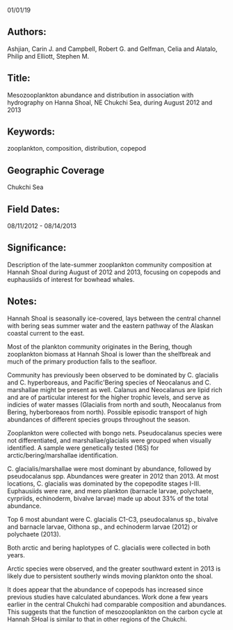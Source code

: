 01/01/19
## Authors:
Ashjian, Carin J. and Campbell, Robert G. and Gelfman, Celia and Alatalo, Philip and Elliott, Stephen M.
## Title:
Mesozooplankton abundance and distribution in association with hydrography on Hanna Shoal, NE Chukchi Sea, during August 2012 and 2013
## Keywords:
zooplankton, composition, distribution, copepod
## Geographic Coverage
Chukchi Sea
## Field Dates:
08/11/2012 - 08/14/2013
## Significance:
Description of the late-summer zooplankton community composition at Hannah Shoal during August of 2012 and 2013, focusing on copepods and euphausiids of interest for bowhead whales.

## Notes:
Hannah Shoal is seasonally ice-covered, lays between the central channel with bering seas summer water and the eastern pathway of the Alaskan coastal current to the east.

Most of the plankton community originates in the Bering, though zooplankton biomass at Hannah Shoal is lower than the shelfbreak and much of the primary production falls to the seafloor.

Community has previously been observed to be dominated by C. glacialis and C. hyperboreaus, and Pacific'Bering species of Neocalanus and C. marshallae might be present as well.  Calanus and Neocalanus are lipid rich and are of particular interest for the higher trophic levels, and serve as indicies of water masses (Glacialis from north and south, Neocalanus from Bering, hyberboreaos from north).  Possible episodic transport of high abundances of different species groups throughout the season.

Zooplankton were collected with bongo nets.  Pseudocalanus species were not differentiated, and marshallae/glacialis were grouped when visually identified.  A sample were genetically tested (16S) for arctic/bering/marshallae identification.

C. glacialis/marshallae were most dominant by abundance, followed by pseudocalanus spp.  Abundances were greater in 2012 than 2013.  At most locations, C. glacialis was dominated by the copepodite stages I-III.  Euphausiids were rare, and mero plankton (barnacle larvae, polychaete, cyrpriids, echinoderm, bivalve larvae) made up about 33% of the total abundance.

Top 6 most abundant were C. glacialis C1-C3, pseudocalanus sp., bivalve and barnacle larvae, Oithona sp., and echinoderm larvae (2012) or polychaete (2013).

Both arctic and bering haplotypes of C. glacialis were collected in both years.

Arctic species were observed, and the greater southward extent in 2013 is likely due to persistent southerly winds moving plankton onto the shoal.

It does appear that the abundance of copepods has increased since previous studies have calculated abundances.  Work done a few years earlier in the central Chukchi had comparable composition and abundances.  This suggests that the function of mesozooplankton on the carbon cycle at Hannah SHoal is similar to that in other regions of the Chukchi.
